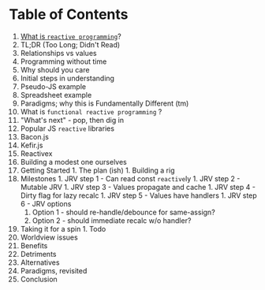 # Table of Contents

1. [What is `reactive programming`](#what-is-reactive-programming)?
  1. TL;DR (Too Long; Didn't Read)
  1. Relationships vs values
  1. Programming without time
  1. Why should you care
1. Initial steps in understanding
  1. Pseudo-JS example
  1. Spreadsheet example
  1. Paradigms; why this is Fundamentally Different (tm)
  1. What is `functional reactive programming` ?
  1. "What's next" - pop, then dig in
1. Popular JS `reactive` libraries
  1. Bacon.js
  1. Kefir.js
  1. Reactivex
1. Building a modest one ourselves
  1. Getting Started
    1. The plan (ish)
    1. Building a rig
  1. Milestones
    1. JRV step 1 - Can read const `reactive`ly
    1. JRV step 2 - Mutable JRV
    1. JRV step 3 - Values propagate and cache
    1. JRV step 4 - Dirty flag for lazy recalc
    1. JRV step 5 - Values have handlers
    1. JRV step 6 - JRV options
      1. Option 1 - should re-handle/debounce for same-assign?
      2. Option 2 - should immediate recalc w/o handler?
  1. Taking it for a spin
    1. Todo
1. Worldview issues
  1. Benefits
  2. Detriments
  3. Alternatives
  4. Paradigms, revisited
1. Conclusion